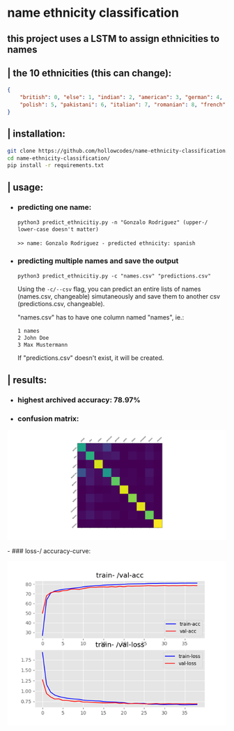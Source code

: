 # name ethnicity classification

## this project uses a LSTM to assign ethnicities to names

## | the 10 ethnicities (this can change):
```json
{
    "british": 0, "else": 1, "indian": 2, "american": 3, "german": 4, 
    "polish": 5, "pakistani": 6, "italian": 7, "romanian": 8, "french": 9, "chinese": 10
}
```

## | installation:
```bash
git clone https://github.com/hollowcodes/name-ethnicity-classification.git
cd name-ethnicity-classification/
pip install -r requirements.txt
```

## | usage:
 - ### predicting one name:
    ```
    python3 predict_ethnicitiy.py -n "Gonzalo Rodriguez" (upper-/ lower-case doesn't matter)

    >> name: Gonzalo Rodriguez - predicted ethnicity: spanish
    ```

 - ### predicting multiple names and save the output
    ```
    python3 predict_ethnicitiy.py -c "names.csv" "predictions.csv"
    ```

    Using the ```-c/--csv``` flag, you can predict an entire lists of names (names.csv, changeable) simutaneously and save them to another csv (predictions.csv, changeable).

    "names.csv" has to have one column named "names", ie.:
    ```csv
    1 names
    2 John Doe
    3 Max Mustermann
    ```

    If "predictions.csv" doesn't exist, it will be created.

## | results:

 - ### highest archived accuracy: 78.97%
 - ### confusion matrix:
<p align="center"> 
<img src="readme_images/confusion_matrix.png">
</p>
 - ### loss-/ accuracy-curve:
<p align="center"> 
<img src="readme_images/history.png">
</p>

 